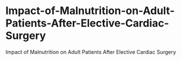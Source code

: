 # Impact-of-Malnutrition-on-Adult-Patients-After-Elective-Cardiac-Surgery
Impact of Malnutrition on Adult Patients After Elective Cardiac Surgery
